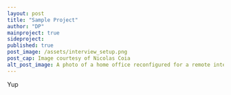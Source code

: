 ```yaml
---
layout: post
title: "Sample Project"
author: "DP"
mainproject: true
sideproject: 
published: true
post_image: /assets/interview_setup.png
post_cap: Image courtesy of Nicolas Coia
alt_post_image: A photo of a home office reconfigured for a remote interview
---
```


Yup
